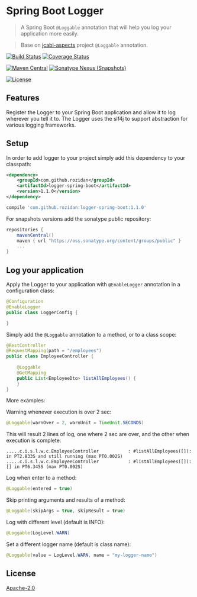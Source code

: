 # Spring Boot Logger
> A Spring Boot `@Loggable` annotation that will help you log your application more easily.

> Base on [jcabi-aspects](http://aspects.jcabi.com/annotation-loggable.html) project `@Loggable` annotation.

[![Build Status](https://travis-ci.org/rozidan/logger-spring-boot.svg?branch=master)](https://travis-ci.org/rozidan/logger-spring-boot)
[![Coverage Status](https://coveralls.io/repos/github/rozidan/logger-spring-boot/badge.svg?branch=master)](https://coveralls.io/github/rozidan/logger-spring-boot?branch=master)

[![Maven Central](https://maven-badges.herokuapp.com/maven-central/com.github.rozidan/logger-spring-boot/badge.svg)](https://maven-badges.herokuapp.com/maven-central/com.github.rozidan/logger-spring-boot/)
[![Sonatype Nexus (Snapshots)](https://img.shields.io/nexus/s/https/oss.sonatype.org/com.github.rozidan/logger-spring-boot.svg)](https://oss.sonatype.org/content/repositories/snapshots/com/github/rozidan/logger-spring-boot/)

[![License](http://img.shields.io/:license-apache-brightgreen.svg)](http://www.apache.org/licenses/LICENSE-2.0.html)

## Features
Register the Logger to your Spring Boot application and allow it to log wherever you tell it to.
The Logger uses the slf4j to support abstraction for various logging frameworks.

## Setup
In order to add logger to your project simply add this dependency to your classpath:
```xml
<dependency>
    <groupId>com.github.rozidan</groupId>
    <artifactId>logger-spring-boot</artifactId>
    <version>1.1.0</version>
</dependency>
```

```groovy
compile 'com.github.rozidan:logger-spring-boot:1.1.0'
```
For snapshots versions add the sonatype public repository:
```groovy
repositories {
    mavenCentral()
    maven { url "https://oss.sonatype.org/content/groups/public" }
    ...
}
```

## Log your application

Apply the Logger to your application with `@EnableLogger` annotation in a configuration class:

```java
@Configuration
@EnableLogger
public class LoggerConfig {

}
```

Simply add the `@Loggable` annotation to a method, or to a class scope:

```java
@RestController
@RequestMapping(path = "/employees")
public class EmployeeController {
	
	@Loggable
	@GetMapping
	public List<EmployeeDto> listAllEmployees() {
	}
}
```
More examples:

Warning whenever execution is over 2 sec:
```java
@Loggable(warnOver = 2, warnUnit = TimeUnit.SECONDS)
```
This will result 2 lines of log, one where 2 sec are over, and the other when execution is complete:
```text
.....c.i.s.l.w.c.EmployeeController           : #listAllEmployees([]): in PT2.833S and still running (max PT0.002S)
.....c.i.s.l.w.c.EmployeeController           : #listAllEmployees([]): [] in PT6.345S (max PT0.002S)
```

Log when enter to a method:
```java
@Loggable(entered = true)
```

Skip printing arguments and results of a method:
```java
@Loggable(skipArgs = true, skipResult = true)
```

Log with different level (default is INFO):
```java
@Loggable(LogLevel.WARN)
```

Set a different logger name (default is class name):
```java
@Loggable(value = LogLevel.WARN, name = "my-logger-name")
```

## License

[Apache-2.0](http://www.apache.org/licenses/LICENSE-2.0)
